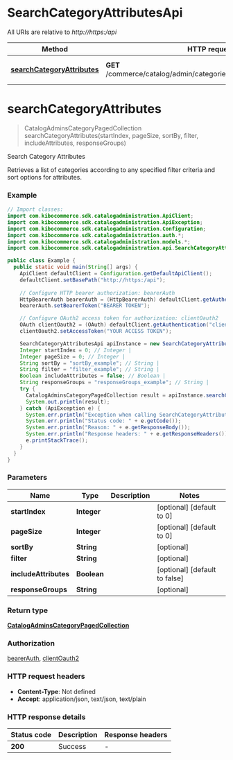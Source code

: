 # SearchCategoryAttributesApi

All URIs are relative to *http://https:/api*

| Method | HTTP request | Description |
|------------- | ------------- | -------------|
| [**searchCategoryAttributes**](SearchCategoryAttributesApi.md#searchCategoryAttributes) | **GET** /commerce/catalog/admin/categories/searchCategoryAttributes | Search Category Attributes |


<a name="searchCategoryAttributes"></a>
# **searchCategoryAttributes**
> CatalogAdminsCategoryPagedCollection searchCategoryAttributes(startIndex, pageSize, sortBy, filter, includeAttributes, responseGroups)

Search Category Attributes

Retrieves a list of categories according to any specified filter criteria and sort options for attributes.

### Example
```java
// Import classes:
import com.kibocommerce.sdk.catalogadministration.ApiClient;
import com.kibocommerce.sdk.catalogadministration.ApiException;
import com.kibocommerce.sdk.catalogadministration.Configuration;
import com.kibocommerce.sdk.catalogadministration.auth.*;
import com.kibocommerce.sdk.catalogadministration.models.*;
import com.kibocommerce.sdk.catalogadministration.api.SearchCategoryAttributesApi;

public class Example {
  public static void main(String[] args) {
    ApiClient defaultClient = Configuration.getDefaultApiClient();
    defaultClient.setBasePath("http://https:/api");
    
    // Configure HTTP bearer authorization: bearerAuth
    HttpBearerAuth bearerAuth = (HttpBearerAuth) defaultClient.getAuthentication("bearerAuth");
    bearerAuth.setBearerToken("BEARER TOKEN");

    // Configure OAuth2 access token for authorization: clientOauth2
    OAuth clientOauth2 = (OAuth) defaultClient.getAuthentication("clientOauth2");
    clientOauth2.setAccessToken("YOUR ACCESS TOKEN");

    SearchCategoryAttributesApi apiInstance = new SearchCategoryAttributesApi(defaultClient);
    Integer startIndex = 0; // Integer | 
    Integer pageSize = 0; // Integer | 
    String sortBy = "sortBy_example"; // String | 
    String filter = "filter_example"; // String | 
    Boolean includeAttributes = false; // Boolean | 
    String responseGroups = "responseGroups_example"; // String | 
    try {
      CatalogAdminsCategoryPagedCollection result = apiInstance.searchCategoryAttributes(startIndex, pageSize, sortBy, filter, includeAttributes, responseGroups);
      System.out.println(result);
    } catch (ApiException e) {
      System.err.println("Exception when calling SearchCategoryAttributesApi#searchCategoryAttributes");
      System.err.println("Status code: " + e.getCode());
      System.err.println("Reason: " + e.getResponseBody());
      System.err.println("Response headers: " + e.getResponseHeaders());
      e.printStackTrace();
    }
  }
}
```

### Parameters

| Name | Type | Description  | Notes |
|------------- | ------------- | ------------- | -------------|
| **startIndex** | **Integer**|  | [optional] [default to 0] |
| **pageSize** | **Integer**|  | [optional] [default to 0] |
| **sortBy** | **String**|  | [optional] |
| **filter** | **String**|  | [optional] |
| **includeAttributes** | **Boolean**|  | [optional] [default to false] |
| **responseGroups** | **String**|  | [optional] |

### Return type

[**CatalogAdminsCategoryPagedCollection**](CatalogAdminsCategoryPagedCollection.md)

### Authorization

[bearerAuth](../README.md#bearerAuth), [clientOauth2](../README.md#clientOauth2)

### HTTP request headers

 - **Content-Type**: Not defined
 - **Accept**: application/json, text/json, text/plain

### HTTP response details
| Status code | Description | Response headers |
|-------------|-------------|------------------|
| **200** | Success |  -  |

